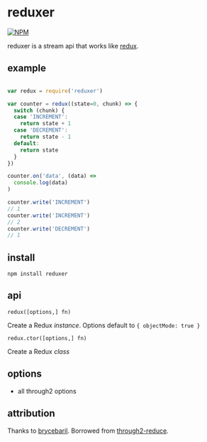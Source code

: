reduxer
===============

[![NPM](https://nodei.co/npm/reduxer.png)](https://nodei.co/npm/reduxer/)

reduxer is a stream api that works like [redux](http://redux.js.org/).

example
-------

```js

var redux = require('reduxer')

var counter = redux((state=0, chunk) => {
  switch (chunk) {
  case 'INCREMENT':
    return state + 1
  case 'DECREMENT':
    return state - 1
  default:
    return state
  }
})

counter.on('data', (data) => 
  console.log(data)
)

counter.write('INCREMENT')
// 1
counter.write('INCREMENT')
// 2
counter.write('DECREMENT')
// 1

```

install
-----

```
npm install reduxer
```

api
----

`redux([options,] fn)`

Create a Redux *instance*. Options default to `{ objectMode: true }`

`redux.ctor([options,] fn)`

Create a Redux *class*

options
-------

  * all through2 options

attribution
-------

Thanks to [brycebaril](https://github.com/brycebaril). Borrowed from [through2-reduce](https://github.com/brycebaril/through2-reduce).
